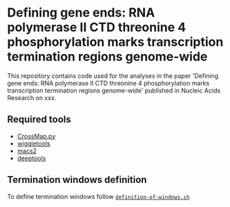 
# Defining gene ends: RNA polymerase II CTD threonine 4 phosphorylation marks transcription termination regions genome-wide

This repository contains code used for the analyses in the paper 'Defining gene ends: RNA polymerase II CTD threonine 4 phosphorylation marks transcription termination regions genome-wide' published in Nucleic Acids Research on xxx.

## Required tools
 - [CrossMap.py](https://crossmap.readthedocs.io/en/latest/)
 - [wiggletools](https://github.com/Ensembl/WiggleTools)
 - [macs2](https://hbctraining.github.io/Intro-to-ChIPseq/lessons/05_peak_calling_macs.html)
 - [deeptools](https://deeptools.readthedocs.io/en/develop/)


## Termination windows definition

To define termination windows follow [`definition-of-windows.sh`](https://github.com/STOP-lab/T4ph-review/blob/main/termination-windows-definition/definition-of-windows.sh)



